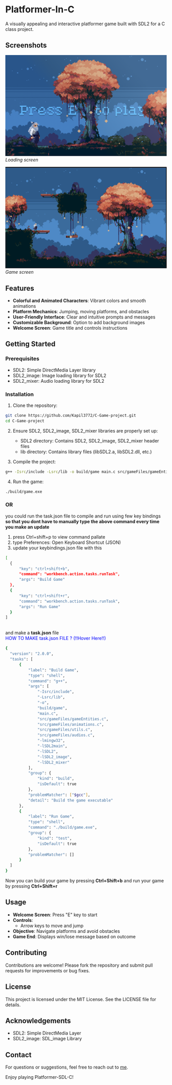 # Platformer-In-C

A visually appealing and interactive platformer game built with SDL2 for a C class project.

## Screenshots

![Loading Screen](data/screenshots/loading_screen.png)
*Loading screen*

![Game Screen](data/screenshots/game_screen.png)
*Game screen*

## Features

- **Colorful and Animated Characters**: Vibrant colors and smooth animations
- **Platform Mechanics**: Jumping, moving platforms, and obstacles
- **User-Friendly Interface**: Clear and intuitive prompts and messages
- **Customizable Background**: Option to add background images
- **Welcome Screen**: Game title and controls instructions

## Getting Started

### Prerequisites

- SDL2: Simple DirectMedia Layer library
- SDL2_image: Image loading library for SDL2
- SDL2_mixer: Audio loading library for SDL2

### Installation

1. Clone the repository:
```sh
git clone https://github.com/Kapil3772/C-Game-project.git
cd C-Game-project
```

2. Ensure SDL2, SDL2_image, SDL2_mixer libraries are properly set up:
    - SDL2 directory: Contains SDL2, SDL2_image, SDL2_mixer header files
    - lib directory: Contains library files (libSDL2.a, libSDL2.dll, etc.)

3. Compile the project:
```sh
g++ -Isrc/include -Lsrc/lib -o build/game main.c src/gameFiles/gameEntities.c src/gameFiles/animations.c src/gameFiles/utils.c src/gameFiles/audios.c -lmingw32 -lSDL2main -lSDL2 -lSDL2_image -lSDL2_mixer
```
4. Run the game:
```sh
./build/game.exe
```
### OR 
you could run the task.json file to compile and run using few key bindings <br> **so that you dont have to manually type the above command every time you make an update**
1. press Ctrl+shift+p to view command pallate
2. type Preferences: Open Keyboard Shortcut (JSON)
3. update your keybindings.json file with this
  ```sh
  [
    {
        "key": "ctrl+shift+b",
        "command": "workbench.action.tasks.runTask",
        "args": "Build Game"
    },
    {
        "key": "ctrl+shift+r",
        "command": "workbench.action.tasks.runTask",
        "args": "Run Game"
    }
  ]
  ```
  <br> and make a **task.json** file <br> <span title="Press Ctrl+Shift+P, Search Tasks: Configure task and paste the code below" style="color: blue;">HOW TO MAKE task.json FILE ? (!!Hover Here!!)</span>

  ```sh
  {
    "version": "2.0.0",
    "tasks": [
        {
            "label": "Build Game",
            "type": "shell",
            "command": "g++",
            "args": [
                "-Isrc/include",
                "-Lsrc/lib",
                "-o",
                "build/game",
                "main.c",
                "src/gameFiles/gameEntities.c",
                "src/gameFiles/animations.c",
                "src/gameFiles/utils.c",
                "src/gameFiles/audios.c",      
                "-lmingw32",
                "-lSDL2main",
                "-lSDL2",
                "-lSDL2_image",
                "-lSDL2_mixer"
            ],
            "group": {
                "kind": "build",
                "isDefault": true
            },
            "problemMatcher": ["$gcc"],
            "detail": "Build the game executable"
        },
        {
            "label": "Run Game",
            "type": "shell",
            "command": "./build/game.exe",
            "group": {
                "kind": "test",
                "isDefault": true
            },
            "problemMatcher": []
        }
    ]
  }

  ```
  Now you can build your game by pressing **Ctrl+Shift+b**
  and run your game by pressing **Ctrl+Shift+r**

## Usage

- **Welcome Screen**: Press "E" key to start
- **Controls**: 
  - Arrow keys to move and jump
- **Objective**: Navigate platforms and avoid obstacles
- **Game End**: Displays win/lose message based on outcome

## Contributing

Contributions are welcome! Please fork the repository and submit pull requests for improvements or bug fixes.

## License

This project is licensed under the MIT License. See the LICENSE file for details.

## Acknowledgements

- SDL2: Simple DirectMedia Layer
- SDL2_image: SDL_image Library

## Contact

For questions or suggestions, feel free to reach out to [me](mailto:k.asid721011@gmail.com).


Enjoy playing Platformer-SDL-C!
